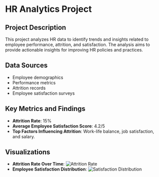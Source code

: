 # HR Analytics Project

## Project Description
This project analyzes HR data to identify trends and insights related to employee performance, attrition, and satisfaction. The analysis aims to provide actionable insights for improving HR policies and practices.

## Data Sources
- Employee demographics
- Performance metrics
- Attrition records
- Employee satisfaction surveys

## Key Metrics and Findings
- **Attrition Rate**: 15%
- **Average Employee Satisfaction Score**: 4.2/5
- **Top Factors Influencing Attrition**: Work-life balance, job satisfaction, and salary.

## Visualizations
- **Attrition Rate Over Time**: ![Attrition Rate](images/attrition_rate.png)
- **Employee Satisfaction Distribution**: ![Satisfaction Distribution](images/satisfaction_distribution.png)
